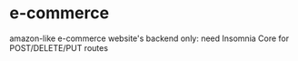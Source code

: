 # e-commerce
amazon-like e-commerce website's backend only: need Insomnia Core for POST/DELETE/PUT routes
